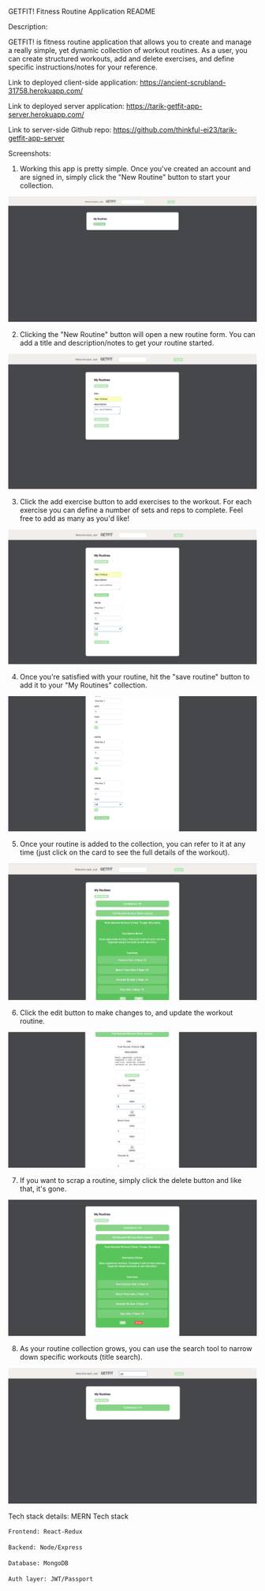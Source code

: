 GETFIT! Fitness Routine Application README

Description:

  GETFIT! is fitness routine application that allows you to create and manage a really simple, yet dynamic collection of workout routines.   As a user, you can create structured workouts, add and delete exercises, and define specific instructions/notes for your
  reference.
  
Link to deployed client-side application:
  https://ancient-scrubland-31758.herokuapp.com/
  
Link to deployed server application:
  https://tarik-getfit-app-server.herokuapp.com/
  
Link to server-side Github repo:
  https://github.com/thinkful-ei23/tarik-getfit-app-server

Screenshots:

1. Working this app is pretty simple. Once you've created an account and are signed in, simply click the "New Routine" button to start
   your collection.
   
![alt text](https://github.com/thinkful-ei23/tarik-getfit-app-client/blob/master/screenshots/Step%201.png)


2. Clicking the "New Routine" button will open a new routine form. You can add a title and description/notes to get your routine    started.

![alt text](https://github.com/thinkful-ei23/tarik-getfit-app-client/blob/master/screenshots/Step%202.png)


3. Click the add exercise button to add exercises to the workout. For each exercise you can define a number of sets and reps to complete. Feel free to add as many as you'd like!

![alt text](https://github.com/thinkful-ei23/tarik-getfit-app-client/blob/master/screenshots/Step%203.png)


4. Once you're satisfied with your routine, hit the "save routine" button to add it to your "My Routines" collection.

![alt text](https://github.com/thinkful-ei23/tarik-getfit-app-client/blob/master/screenshots/Step%204.png)


5. Once your routine is added to the collection, you can refer to it at any time (just click on the card to see the full details of the workout).

![alt text](https://github.com/thinkful-ei23/tarik-getfit-app-client/blob/master/screenshots/Step%205.png)


6. Click the edit button to make changes to, and update the workout routine.

![alt text](https://github.com/thinkful-ei23/tarik-getfit-app-client/blob/master/screenshots/Step%206.png)


7. If you want to scrap a routine, simply click the delete button and like that, it's gone.

![alt text](https://github.com/thinkful-ei23/tarik-getfit-app-client/blob/master/screenshots/Step%207.png)


8. As your routine collection grows, you can use the search tool to narrow down specific workouts (title search).

![alt text](https://github.com/thinkful-ei23/tarik-getfit-app-client/blob/master/screenshots/Step%208.png)


Tech stack details:
  MERN Tech stack
  
    Frontend: React-Redux
    
    Backend: Node/Express
    
    Database: MongoDB
    
    Auth layer: JWT/Passport
